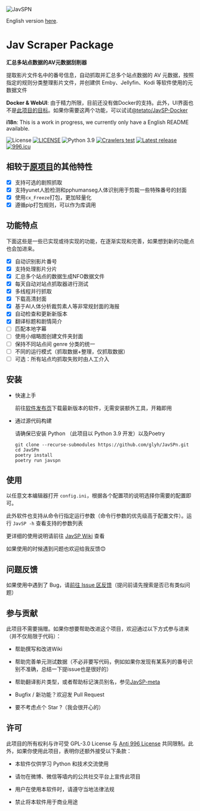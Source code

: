 ![JavSPN](./image/JavSPN.svg)


English version [here](./README.en-US.md).

# Jav Scraper Package

**汇总多站点数据的AV元数据刮削器**

提取影片文件名中的番号信息，自动抓取并汇总多个站点数据的 AV 元数据，按照指定的规则分类整理影片文件，并创建供 Emby、Jellyfin、Kodi 等软件使用的元数据文件

**Docker & WebUI**: 由于精力所限，目前还没有做Docker的支持。此外，UI界面也不是[此项目的目标](https://github.com/Yuukiy/JavSP/issues/148)。如果你需要这两个功能，可以试试[@tetato/JavSP-Docker](https://github.com/tetato/JavSP-Docker)

**i18n**: This is a work in progress, we currently only have a English README available.

![License](https://img.shields.io/github/license/Yuukiy/JavSP)
[![LICENSE](https://img.shields.io/badge/license-Anti%20996-blue.svg)](https://github.com/996icu/996.ICU/blob/master/LICENSE)
![Python 3.9](https://img.shields.io/badge/python-3.9-green.svg)
[![Crawlers test](https://img.shields.io/github/actions/workflow/status/glyh/JavSPn/test-web-funcs.yml?label=crawlers%20test)](https://github.com/glyh/JavSPn/actions/workflows/test-web-funcs.yml)
[![Latest release](https://img.shields.io/github/v/release/glyh/JavSPn)](https://github.com/glyh/JavSPn/releases/latest)
[![996.icu](https://img.shields.io/badge/link-996.icu-red.svg)](https://996.icu)

## 相较于[原项目](https://github.com/Yuukiy/JavSP)的其他特性
- [x] 支持可选的剧照抓取
- [x] 支持yunet人脸检测和pphumanseg人体识别用于剪裁一些特殊番号的封面
- [x] 使用`cx_Freeze`打包，更加轻量化
- [x] 遵循pip打包规则，可以作为库调用

## 功能特点

下面这些是一些已实现或待实现的功能，在逐渐实现和完善，如果想到新的功能点也会加进来。

- [x] 自动识别影片番号
- [x] 支持处理影片分片
- [x] 汇总多个站点的数据生成NFO数据文件
- [x] 每天自动对站点抓取器进行测试
- [x] 多线程并行抓取
- [x] 下载高清封面
- [x] 基于AI人体分析裁剪素人等非常规封面的海报
- [x] 自动检查和更新新版本
- [x] 翻译标题和剧情简介
- [ ] 匹配本地字幕
- [ ] 使用小缩略图创建文件夹封面
- [ ] 保持不同站点间 genre 分类的统一
- [ ] 不同的运行模式（抓取数据+整理，仅抓取数据）
- [ ] 可选：所有站点均抓取失败时由人工介入

## 安装

- 快速上手

	前往[软件发布页](https://github.com/glyh/JavSPn/releases/latest)下载最新版本的软件，无需安装额外工具，开箱即用

- 通过源代码构建

	请确保已安装 Python （此项目以 Python 3.9 开发）以及Poetry
	```
	git clone --recurse-submodules https://github.com/glyh/JavSPn.git
	cd JavSPn
	poetry install
	poetry run javspn
	```

## 使用

以任意文本编辑器打开 ```config.ini```，根据各个配置项的说明选择你需要的配置即可。

此外软件也支持从命令行指定运行参数（命令行参数的优先级高于配置文件）。运行 ```JavSP -h``` 查看支持的参数列表

更详细的使用说明请前往 [JavSP Wiki](https://github.com/Yuukiy/JavSP/wiki) 查看

如果使用的时候遇到问题也欢迎给我反馈😊

## 问题反馈

如果使用中遇到了 Bug，请[前往 Issue 区反馈](https://github.com/glyh/JavSPn/issues)（提问前请先搜索是否已有类似问题）


## 参与贡献

此项目不需要捐赠。如果你想要帮助改进这个项目，欢迎通过以下方式参与进来（并不仅局限于代码）：

- 帮助撰写和改进Wiki

- 帮助完善单元测试数据（不必非要写代码，例如如果你发现有某系列的番号识别不准确，总结一下提issue也是很好的）

- 帮助翻译影片类型，或者帮助标记演员别名，参见[JavSP-meta](https://github.com/glyh/JavSP-meta)

- Bugfix / 新功能？欢迎发 Pull Request

- 要不考虑点个 Star ?（我会很开心的）


## 许可

此项目的所有权利与许可受 GPL-3.0 License 与 [Anti 996 License](https://github.com/996icu/996.ICU/blob/master/LICENSE_CN) 共同限制。此外，如果你使用此项目，表明你还额外接受以下条款：

- 本软件仅供学习 Python 和技术交流使用

- 请勿在微博、微信等墙内的公共社交平台上宣传此项目

- 用户在使用本软件时，请遵守当地法律法规

- 禁止将本软件用于商业用途

